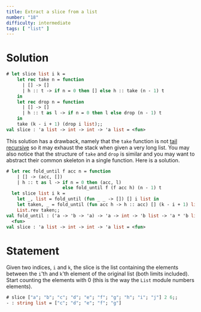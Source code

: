 ```yaml
---
title: Extract a slice from a list
number: "18"
difficulty: intermediate
tags: [ "list" ]
---
```


# Solution

```ocaml
# let slice list i k =
    let rec take n = function
      | [] -> []
      | h :: t -> if n = 0 then [] else h :: take (n - 1) t
    in
    let rec drop n = function
      | [] -> []
      | h :: t as l -> if n = 0 then l else drop (n - 1) t
    in
    take (k - i + 1) (drop i list);;
val slice : 'a list -> int -> int -> 'a list = <fun>
```

This solution has a drawback, namely that the `take` function is not
[tail recursive](https://en.wikipedia.org/wiki/Tail_call) so it may
exhaust the stack when given a very long list.  You may also notice that
the structure of `take` and `drop` is similar and you may want to
abstract their common skeleton in a single function.  Here is a solution.

```ocaml
# let rec fold_until f acc n = function
    | [] -> (acc, [])
    | h :: t as l -> if n = 0 then (acc, l)
                     else fold_until f (f acc h) (n - 1) t
  let slice list i k =
    let _, list = fold_until (fun _ _ -> []) [] i list in
    let taken, _ = fold_until (fun acc h -> h :: acc) [] (k - i + 1) list in
    List.rev taken;;
val fold_until : ('a -> 'b -> 'a) -> 'a -> int -> 'b list -> 'a * 'b list =
  <fun>
val slice : 'a list -> int -> int -> 'a list = <fun>
```

# Statement

Given two indices, `i` and `k`, the slice is the list containing the
elements between the `i`'th and `k`'th element of the original list
(both limits included). Start counting the elements with 0 (this is the
way the `List` module numbers elements).

```ocaml
# slice ["a"; "b"; "c"; "d"; "e"; "f"; "g"; "h"; "i"; "j"] 2 6;;
- : string list = ["c"; "d"; "e"; "f"; "g"]
```
